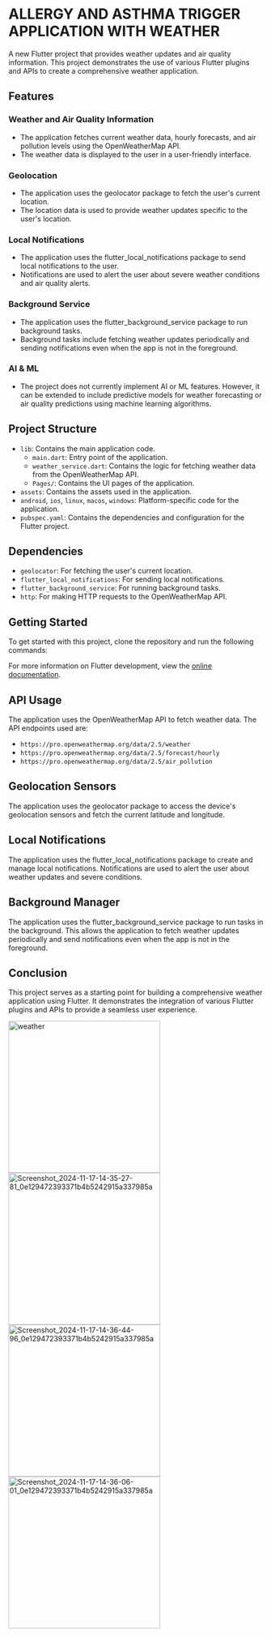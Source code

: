 # ALLERGY AND ASTHMA TRIGGER APPLICATION WITH WEATHER

A new Flutter project that provides weather updates and air quality information. This project demonstrates the use of various Flutter plugins and APIs to create a comprehensive weather application.

## Features

### Weather and Air Quality Information
- The application fetches current weather data, hourly forecasts, and air pollution levels using the OpenWeatherMap API.
- The weather data is displayed to the user in a user-friendly interface.

### Geolocation
- The application uses the geolocator package to fetch the user's current location.
- The location data is used to provide weather updates specific to the user's location.

### Local Notifications
- The application uses the flutter_local_notifications package to send local notifications to the user.
- Notifications are used to alert the user about severe weather conditions and air quality alerts.

### Background Service
- The application uses the flutter_background_service package to run background tasks.
- Background tasks include fetching weather updates periodically and sending notifications even when the app is not in the foreground.

### AI & ML
- The project does not currently implement AI or ML features. However, it can be extended to include predictive models for weather forecasting or air quality predictions using machine learning algorithms.

## Project Structure
- `lib`: Contains the main application code.
  - `main.dart`: Entry point of the application.
  - `weather_service.dart`: Contains the logic for fetching weather data from the OpenWeatherMap API.
  - `Pages/`: Contains the UI pages of the application.
- `assets`: Contains the assets used in the application.
- `android`, `ios`, `linux`, `macos`, `windows`: Platform-specific code for the application.
- `pubspec.yaml`: Contains the dependencies and configuration for the Flutter project.

## Dependencies
- `geolocator`: For fetching the user's current location.
- `flutter_local_notifications`: For sending local notifications.
- `flutter_background_service`: For running background tasks.
- `http`: For making HTTP requests to the OpenWeatherMap API.

## Getting Started
To get started with this project, clone the repository and run the following commands:

For more information on Flutter development, view the [online documentation](https://docs.flutter.dev/).

## API Usage
The application uses the OpenWeatherMap API to fetch weather data. The API endpoints used are:
- `https://pro.openweathermap.org/data/2.5/weather`
- `https://pro.openweathermap.org/data/2.5/forecast/hourly`
- `https://pro.openweathermap.org/data/2.5/air_pollution`

## Geolocation Sensors
The application uses the geolocator package to access the device's geolocation sensors and fetch the current latitude and longitude.

## Local Notifications
The application uses the flutter_local_notifications package to create and manage local notifications. Notifications are used to alert the user about weather updates and severe conditions.

## Background Manager
The application uses the flutter_background_service package to run tasks in the background. This allows the application to fetch weather updates periodically and send notifications even when the app is not in the foreground.

## Conclusion
This project serves as a starting point for building a comprehensive weather application using Flutter. It demonstrates the integration of various Flutter plugins and APIs to provide a seamless user experience.

<img src="https://github.com/user-attachments/assets/c7cb6ee3-3c5e-4b63-8b2e-23126bff1f3b" alt="weather" width="300">
<img src="https://github.com/user-attachments/assets/9eb31015-acc8-4bc3-a0b0-ae95401c30f4" alt="Screenshot_2024-11-17-14-35-27-81_0e129472393371b4b5242915a337985a" width="300" >
<img src="https://github.com/user-attachments/assets/5f45d911-15c4-4e3a-8b1f-a9b23b57307b" alt="Screenshot_2024-11-17-14-36-44-96_0e129472393371b4b5242915a337985a" width="300" >
<img src="https://github.com/user-attachments/assets/3a12361b-1735-466d-ac94-b8e4edd61457" alt="Screenshot_2024-11-17-14-36-06-01_0e129472393371b4b5242915a337985a" width="300" >
